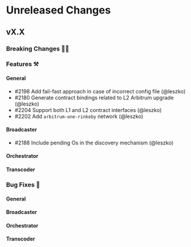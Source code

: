 # Unreleased Changes

## vX.X

### Breaking Changes 🚨🚨

### Features ⚒

#### General
- \#2198 Add fail-fast approach in case of incorrect config file (@leszko)
- \#2180 Generate contract bindings related to L2 Arbitrum upgrade (@leszko)
- \#2204 Support both L1 and L2 contract interfaces (@leszko)
- \#2202 Add `arbitrum-one-rinkeby` network (@leszko)

#### Broadcaster

- \#2188 Include pending Os in the discovery mechanism (@leszko)

#### Orchestrator

#### Transcoder

### Bug Fixes 🐞

#### General

#### Broadcaster

#### Orchestrator

#### Transcoder
